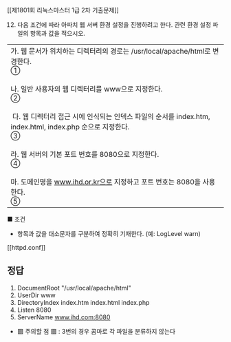 [[제1801회 리눅스마스터 1급 2차 기출문제]]

12. 다음 조건에 따라 아파치 웹 서버 환경 설정을 진행하려고 한다. 관련 환경 설정 파일의 항목과 값을 적으시오.

|   |
|---|
|가. 웹 문서가 위치하는 디렉터리의 경로는 /usr/local/apache/html로 변경한다.    <br>①  <br>  <br>나. 일반 사용자의 웹 디렉터리를 www으로 지정한다.  <br>②  <br>  <br> 다. 웹 디렉터리 접근 시에 인식되는 인덱스 파일의 순서를 index.htm, index.html, index.php 순으로 지정한다.  <br>③  <br>  <br>라. 웹 서버의 기본 포트 번호를 8080으로 지정한다.  <br>④  <br>  <br>마. 도메인명을 www.ihd.or.kr으로 지정하고 포트 번호는 8080을 사용한다.   <br>⑤|

■ 조건  
- 항목과 값을 대소문자를 구분하여 정확히 기재한다. (예: LogLevel warn)  

[[httpd.conf]]

## 정답
1. DocumentRoot "/usr/local/apache/html"
2. UserDir www
3. DirectoryIndex index.htm index.html index.php
4. Listen 8080
5. ServerName www.ihd.com:8080

- ▩ 주의할 점 ▩ : 3번의 경우 콤마로 각 파일을 분류하지 않는다 